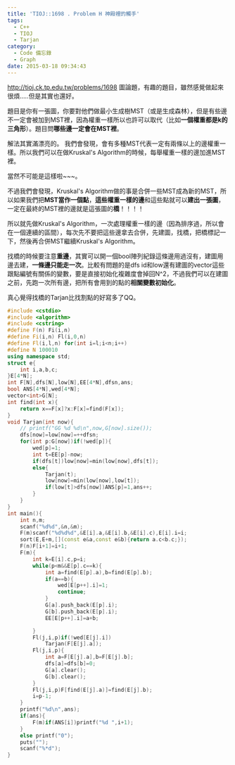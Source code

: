 ```yaml
---
title: 'TIOJ::1698 . Problem H 神殿裡的觸手'
tags:
  - C++
  - TIOJ
  - Tarjan
category:
  - Code 備忘錄
  - Graph
date: 2015-03-18 09:34:43
---
```



http://tioj.ck.tp.edu.tw/problems/1698
圖論題，有趣的題目，雖然感覺做起來很煩.....但是其實也還好。

<!--more-->

題目是你有一張圖，你要對他們做最小生成樹MST（或是生成森林），但是有些邊不一定會被加到MST裡，因為權重一樣所以也許可以取代（比如**一個權重都是k的三角形**）。題目問**哪些邊一定會在MST裡**。

解法其實滿漂亮的。
我們會發現，會有多種MST代表一定有兩條以上的邊權重一樣。所以我們可以在做Kruskal's Algorithm的時候，每舉權重一樣的邊加進MST裡。

當然不可能是這樣啦~~~。

不過我們會發現，Kruskal's Algorithm做的事是合併一些MST成為新的MST，所以如果我們把**MST當作一個點**，**這些權重一樣的邊**和這些點就可以**建出一張圖**，一定在最終的MST裡的邊就是這張圖的**橋**！！！！

所以就先做Kruskal's Algorithm，一次處理權重一樣的邊（因為排序過，所以會在一個連續的區間），每次先不要把這些邊拿去合併，先建圖，找橋，把橋標記一下，然後再合併MST繼續Kruskal's Algorithm。

找橋的時候要注意**重邊**，其實可以開一個bool陣列紀錄這條邊用過沒有，建圖用邊去建，**一條邊只能走一次**。比較有問題的是dfs id和low還有建圖的vector這些跟點編號有關係的變數，要是直接初始化複雜度會掉回N^2，不過我們可以在建圖之前，先跑一次所有邊，把所有會用到的點的**相關變數初始化**。

真心覺得找橋的Tarjan比找割點的好寫多了QQ。



``` c++
#include <cstdio>
#include <algorithm>
#include <cstring>
#define F(n) Fi(i,n)
#define Fi(i,n) Fl(i,0,n)
#define Fl(i,l,n) for(int i=l;i<n;i++)
#define N 100010
using namespace std;
struct e{
    int i,a,b,c;
}E[4*N];
int F[N],dfs[N],low[N],EE[4*N],dfsn,ans;
bool ANS[4*N],wed[4*N];
vector<int>G[N];
int find(int x){
    return x==F[x]?x:F[x]=find(F[x]);
}
void Tarjan(int now){
    // printf("GG %d %d\n",now,G[now].size());
    dfs[now]=low[now]=++dfsn;
    for(int p:G[now])if(!wed[p]){
        wed[p]=1;
        int t=EE[p]-now;
        if(dfs[t])low[now]=min(low[now],dfs[t]);
        else{
            Tarjan(t);
            low[now]=min(low[now],low[t]);
            if(low[t]>dfs[now])ANS[p]=1,ans++;
        }
    }
}
int main(){
    int n,m;
    scanf("%d%d",&n,&m);
    F(m)scanf("%d%d%d",&E[i].a,&E[i].b,&E[i].c),E[i].i=i;
    sort(E,E+m,[](const e&a,const e&b){return a.c<b.c;});
    F(n)F[i+1]=i+1;
    F(m){
        int k=E[i].c,p=i;
        while(p<m&&E[p].c==k){
            int a=find(E[p].a),b=find(E[p].b);
            if(a==b){
                wed[E[p++].i]=1;
                continue;
            }
            G[a].push_back(E[p].i);
            G[b].push_back(E[p].i);
            EE[E[p++].i]=a+b;

        }
        Fl(j,i,p)if(!wed[E[j].i])
            Tarjan(F[E[j].a]);
        Fl(j,i,p){
            int a=F[E[j].a],b=F[E[j].b];
            dfs[a]=dfs[b]=0;
            G[a].clear();
            G[b].clear();
        }
        Fl(j,i,p)F[find(E[j].a)]=find(E[j].b);
        i=p-1;
    }
    printf("%d\n",ans);
    if(ans){
        F(m)if(ANS[i])printf("%d ",i+1);
    }
    else printf("0");
    puts("");
    scanf("%*d");
}
```